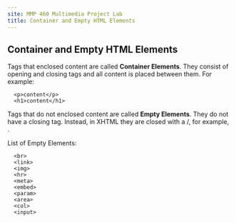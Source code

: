 ```yaml
---
site: MMP 460 Multimedia Project Lab
title: Container and Empty HTML Elements
---
```


## Container and Empty HTML Elements

Tags that enclosed content are called **Container Elements**. They consist of opening and closing tags and all content is placed between them. For example:

      <p>content</p>
      <h1>content</h1>

Tags that do not enclosed content are called **Empty Elements**. They do not have a closing tag. Instead, in XHTML they are closed with a /, for example, <br />.

List of Empty Elements:

      <br>
      <link>
      <img>
      <hr>
      <meta>
      <embed>
      <param>
      <area>
      <col>
      <input>
